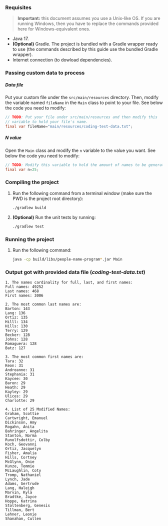 

### Requisites

> **Important:** this document assumes you use a Unix-like OS. If you are running Windows, then you have to replace the commands provided here for Windows-equivalent ones.

- Java 17.
- **(Optional)** Gradle. The project is bundled with a Gradle wrapper ready to use (the commands described by this guide use the bundled Gradle wrapper).
- Internet connection (to dowload dependencies).

### Passing custom data to process

##### Data file

Put your custom file under the  `src/main/resources` directory. Then, modify the variable named `fileName` in the `Main`
class to point to your file. See below the code you need to modify:

```java
// TODO: Put your file under src/main/resources and then modify this
// variable to hold your file's name.
final var fileName="main/resources/coding-test-data.txt";
```

##### N value

Open the `Main` class and modify the `n` variable to the value you want. See below the code you need to modify:

```java
// TODO: Modify this variable to hold the amount of names to be generated.
final var n=25;
```

### Compiling the project

1. Run the following command from a terminal window (make sure the PWD is the project root directory):

   ```bash
   ./gradlew build
   ```

2. **(Optional)** Run the unit tests by running:

   ```bash
   ./gradlew test
   ```

### Running the project

1. Run the following command:

   ```bash
   java -cp build/libs/people-name-program*.jar Main
   ```

### Output got with provided data file (_coding-test-data.txt_)

```
1. The names cardinality for full, last, and first names:
Full names: 49252
Last names: 468
First names: 3006

2. The most common last names are:
Barton: 143
Lang: 136
Ortiz: 135
Hilll: 134
Hills: 130
Terry: 129
Becker: 128
Johns: 128
Romaguera: 128
Batz: 127

3. The most common first names are:
Tara: 32
Keon: 31
Andreanne: 31
Stephania: 31
Kaycee: 30
Baron: 29
Heath: 29
Kayley: 29
Ulices: 29
Charlotte: 29

4. List of 25 Modified Names:
Graham, Scottie
Cartwright, Emanuel
Dickinson, Amy
Rogahn, Anita
Bahringer, Angelita
Stanton, Norma
Runolfsdottir, Colby
Koch, Geovanni
Ortiz, Jacquelyn
Fisher, Amalia
Hills, Cortney
McGlynn, Onie
Kunze, Tommie
McLaughlin, Coty
Tromp, Nathaniel
Lynch, Jade
Adams, Gertrude
Lang, Haleigh
Marvin, Kyla
Bradtke, Jayce
Hoppe, Katrina
Stoltenberg, Genesis
Tillman, Bert
Lehner, Leonie
Shanahan, Cullen
```
